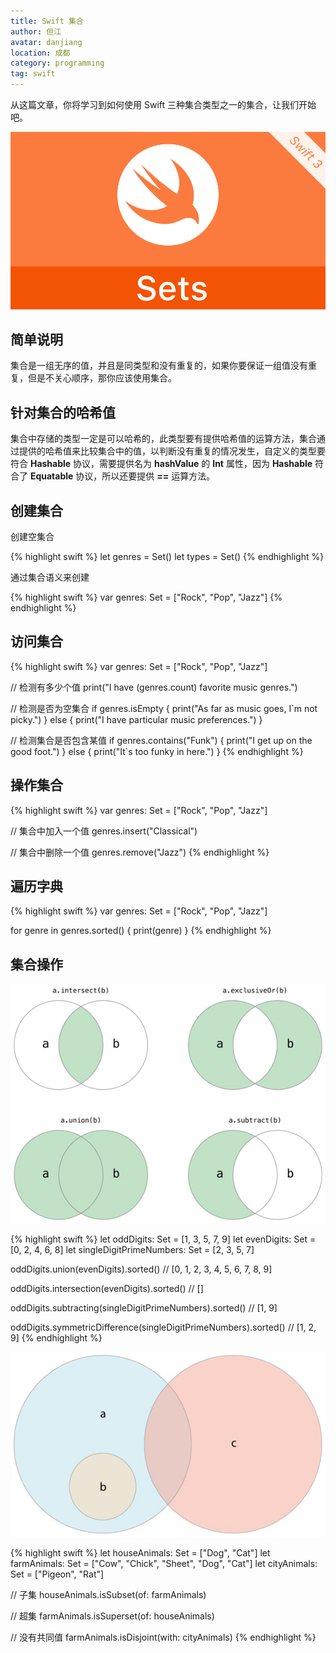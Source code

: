 ```yaml
---
title: Swift 集合
author: 但江
avatar: danjiang
location: 成都 
category: programming
tag: swift
---
```


从这篇文章，你将学习到如何使用 Swift 三种集合类型之一的集合，让我们开始吧。

![Swift Sets](/images/swift-sets.jpg)

## 简单说明

集合是一组无序的值，并且是同类型和没有重复的，如果你要保证一组值没有重复，但是不关心顺序，那你应该使用集合。

## 针对集合的哈希值 

集合中存储的类型一定是可以哈希的，此类型要有提供哈希值的运算方法，集合通过提供的哈希值来比较集合中的值，以判断没有重复的情况发生，自定义的类型要符合 **Hashable** 协议，需要提供名为 **hashValue** 的 **Int** 属性，因为 **Hashable** 符合了 **Equatable** 协议，所以还要提供 **==** 运算方法。

## 创建集合

创建空集合

{% highlight swift %}
let genres = Set<String>()
let types = Set<Int>()
{% endhighlight %}

通过集合语义来创建

{% highlight swift %}
var genres: Set<String> = ["Rock", "Pop", "Jazz"]
{% endhighlight %}

## 访问集合

{% highlight swift %}
var genres: Set<String> = ["Rock", "Pop", "Jazz"]

// 检测有多少个值
print("I have \(genres.count) favorite music genres.")

// 检测是否为空集合
if genres.isEmpty {
  print("As far as music goes, I`m not picky.")
} else {
  print("I have particular music preferences.")
}

// 检测集合是否包含某值
if genres.contains("Funk") {
  print("I get up on the good foot.")
} else {
  print("It`s too funky in here.")
}
{% endhighlight %}

## 操作集合

{% highlight swift %}
var genres: Set<String> = ["Rock", "Pop", "Jazz"]

// 集合中加入一个值
genres.insert("Classical")

// 集合中删除一个值
genres.remove("Jazz")
{% endhighlight %}

## 遍历字典

{% highlight swift %}
var genres: Set<String> = ["Rock", "Pop", "Jazz"]

for genre in genres.sorted() {
  print(genre)
}
{% endhighlight %}

## 集合操作

![Swift Sets Venn](/images/swift-sets-venn.jpg)

{% highlight swift %}
let oddDigits: Set = [1, 3, 5, 7, 9]
let evenDigits: Set = [0, 2, 4, 6, 8]
let singleDigitPrimeNumbers: Set = [2, 3, 5, 7]

oddDigits.union(evenDigits).sorted()
// [0, 1, 2, 3, 4, 5, 6, 7, 8, 9]

oddDigits.intersection(evenDigits).sorted()
// []

oddDigits.subtracting(singleDigitPrimeNumbers).sorted()
// [1, 9]

oddDigits.symmetricDifference(singleDigitPrimeNumbers).sorted()
// [1, 2, 9]
{% endhighlight %}

![Swift Sets Euler](/images/swift-sets-euler.jpg)

{% highlight swift %}
let houseAnimals: Set = ["Dog", "Cat"]
let farmAnimals: Set = ["Cow", "Chick", "Sheet", "Dog", "Cat"]
let cityAnimals: Set = ["Pigeon", "Rat"]

// 子集
houseAnimals.isSubset(of: farmAnimals)

// 超集
farmAnimals.isSuperset(of: houseAnimals)

// 没有共同值
farmAnimals.isDisjoint(with: cityAnimals)
{% endhighlight %}

